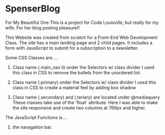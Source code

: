 # SpenserBlog
For My Beautiful One
This is a project for Code Louisville, but really for my wife. 
For her blog posting pleasure!!

This Website was created from scratch for a Front-End Web Development Class. The site has a main landing page and 2 child pages. It includes a form with JavaScript to submit for a subscription to a newsletter. 

Some CSS Classes are....
1. Class name (.main_nav li) under the Selectors w/ class divider
I used this class in CSS to remove the bullets from the unordered list.

2. Class name (.primary) under the Selectors w/ class divider
I used this class in CSS to create a material feel by adding box shadow

3. Class name (.secondary) and (.teriary) are located under @mediaquery
These classes take use of the 'float' attribute. Here I was able to make the site responsive and create two columns at 769px and higher.

The JavaScript Functions is....

1. the navagation bar. 